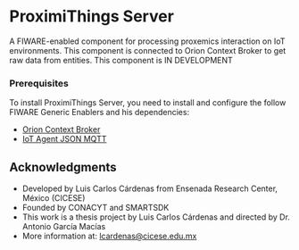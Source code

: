 # ProximiThings Server
A FIWARE-enabled component for processing proxemics interaction on IoT environments. This component is connected to Orion Context Broker to get raw data from entities. This component is IN DEVELOPMENT

### Prerequisites

To install ProximiThings Server, you need to install and configure the follow FIWARE Generic Enablers and his dependencies: 
* [Orion Context Broker](https://github.com/telefonicaid/fiware-orion)
* [IoT Agent JSON MQTT](https://github.com/telefonicaid/iotagent-json)



## Acknowledgments

* Developed by Luis Carlos Cárdenas from Ensenada Research Center, México (CICESE)
* Founded by CONACYT and SMARTSDK 
* This work is a thesis project by Luis Carlos Cárdenas and directed by Dr. Antonio García Macías
* More information at: lcardenas@cicese.edu.mx
